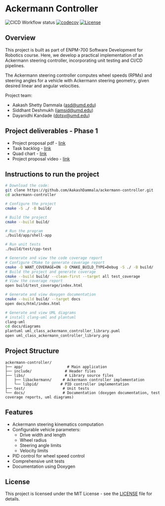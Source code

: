 # Ackermann Controller

![CICD Workflow status](https://github.com/AakashDammala/ackermann-controller/actions/workflows/run-unit-test-and-upload-codecov.yml/badge.svg) 
[![codecov](https://codecov.io/gh/AakashDammala/ackermann-controller/branch/main/graph/badge.svg)](https://codecov.io/gh/AakashDammala/ackermann-controller) 
[![License](https://img.shields.io/badge/license-MIT-blue.svg)](LICENSE)

## Overview
This project is built as part of ENPM-700 Software Development for Robotics course. Here, we develop a practical implementation of an Ackermann steering controller, incorporating unit testing and CI/CD pipelines.

The Ackermann steering controller computes wheel speeds (RPMs) and steering angles for a vehicle with Ackermann steering geometry, given desired linear and angular velocities.

Project team:
- Aakash Shetty Dammala (asd@umd.edu)
- Siddhant Deshmukh (iamsid@umd.edu)
- Dayanidhi Kandade (dotsv@umd.edu)

## Project deliverables - Phase 1
  - Project proposal pdf - [link](https://drive.google.com/drive/folders/17YOXgnPOURfj6kv4C_gz0j2qia5i_SLz)
  - Task backlog - [link](https://docs.google.com/spreadsheets/d/1MSmNYYrsdP3VOwCCngEbLwx22oEamR3j0daP1eC6vfI)
  - Quad chart - [link](https://drive.google.com/drive/folders/1tBJrR3zndVTcWkPMcNMntL4yrfq1HN4L)
  - Project proposal video - [link](https://drive.google.com/drive/folders/18yC6tSubWybAqKMQM1WBmayf3rTnOC_k)

## Instructions to run the project

```bash
# Download the code:
git clone https://github.com/AakashDammala/ackermann-controller.git
cd ackermann-controller

# Configure the project
cmake -S ./ -B build/

# Build the project
cmake --build build/

# Run the program
./build/app/shell-app

# Run unit tests
./build/test/cpp-test

# Generate and view the code coverage report
# Configure CMake to generate coverage report 
cmake -D WANT_COVERAGE=ON -D CMAKE_BUILD_TYPE=Debug -S ./ -B build/
# Build the project and generate coverage
cmake --build build/ --clean-first --target all test_coverage
# View the coverage report
open build/test_coverage/index.html

# Generate and view doxygen documentation
cmake --build build/ --target docs
open docs/html/index.html

# Generate and view UML diagrams
# install clang-uml and plantuml
clang-uml
cd docs/diagrams
plantuml uml_class_ackermann_controller_library.puml
open uml_class_ackermann_controller_library.png
```

## Project Structure
```
ackermann-controller/
├── app/                    # Main application
├── include/               # Header files
├── libs/                  # Library source files
│   ├── libackermann/     # Ackermann controller implementation
│   └── libpid/          # PID controller implementation
├── test/                 # Unit tests
└── docs/                 # Documentation (doxygen documentation, test coverage reports, uml diagrams)
```

## Features
- Ackermann steering kinematics computation
- Configurable vehicle parameters:
  - Drive width and length
  - Wheel radius
  - Steering angle limits
  - Velocity limits
- PID control for wheel speed control
- Comprehensive unit tests
- Documentation using Doxygen

## License
This project is licensed under the MIT License - see the [LICENSE](LICENSE) file for details.


